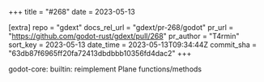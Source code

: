+++
title = "#268"
date = 2023-05-13

[extra]
repo = "gdext"
docs_rel_url = "gdext/pr-268/godot"
pr_url = "https://github.com/godot-rust/gdext/pull/268"
pr_author = "T4rmin"
sort_key = 2023-05-13
date_time = 2023-05-13T09:34:44Z
commit_sha = "63db87f6965ff20fa72413dbdbbb10356fd4dac2"
+++

godot-core: builtin: reimplement Plane functions/methods

